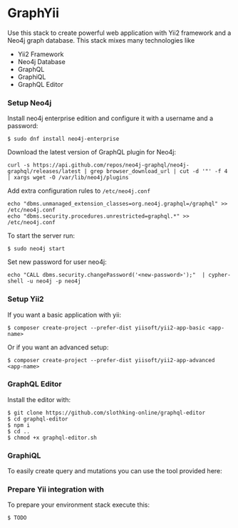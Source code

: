 # GraphYii
Use this stack to create powerful web application with Yii2 framework and a Neo4j graph database. This stack mixes many technologies like
 - Yii2 Framework
 - Neo4j Database
 - GraphQL
 - GraphiQL
 - GraphQL Editor

### Setup Neo4j
Install neo4j enterprise edition and configure it with a username and a password:
```
$ sudo dnf install neo4j-enterprise
```

Download the latest version of GraphQL plugin for Neo4j:
```
curl -s https://api.github.com/repos/neo4j-graphql/neo4j-graphql/releases/latest | grep browser_download_url | cut -d '"' -f 4 | xargs wget -O /var/lib/neo4j/plugins
```

Add extra configuration rules to `/etc/neo4j.conf`
```
echo "dbms.unmanaged_extension_classes=org.neo4j.graphql=/graphql" >> /etc/neo4j.conf
echo "dbms.security.procedures.unrestricted=graphql.*" >> /etc/neo4j.conf
```

To start the server run:
```
$ sudo neo4j start
```

Set new password for user neo4j:
```
echo "CALL dbms.security.changePassword('<new-password>');"  | cypher-shell -u neo4j -p neo4j
```

### Setup Yii2
If you want a basic application with yii:
```
$ composer create-project --prefer-dist yiisoft/yii2-app-basic <app-name>
```

Or if you want an advanced setup:
```
$ composer create-project --prefer-dist yiisoft/yii2-app-advanced <app-name>
```

### GraphQL Editor
Install the editor with:
```
$ git clone https://github.com/slothking-online/graphql-editor
$ cd graphql-editor
$ npm i
$ cd ..
$ chmod +x graphql-editor.sh
```

### GraphiQL
To easily create query and mutations you can use the tool provided here:


### Prepare Yii integration with
To prepare your environment stack execute this:
```
$ TODO
```